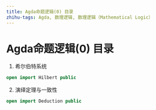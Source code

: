 ```yaml
---
title: Agda命题逻辑(0) 目录
zhihu-tags: Agda, 数理逻辑, 数理逻辑（Mathematical Logic）
---
```


# Agda命题逻辑(0) 目录

1. 希尔伯特系统

```agda
open import Hilbert public
```

2. 演绎定理与一致性

```agda
open import Deduction public
```
